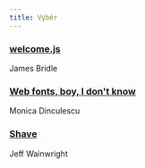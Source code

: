 ```yaml
---
title: Výběr
---
```


### [welcome.js](http://booktwo.org/notebook/welcome-js/)
James Bridle

### [Web fonts, boy, I don't know](http://meowni.ca/posts/web-fonts/)
Monica Dinculescu

### [Shave](https://dollarshaveclub.github.io/shave/)
Jeff Wainwright
